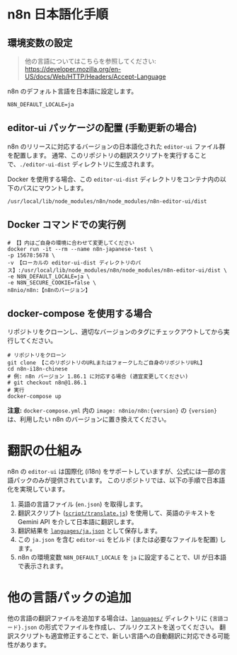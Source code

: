 # n8n 日本語化手順

## 環境変数の設定
> 他の言語についてはこちらを参照してください: https://developer.mozilla.org/en-US/docs/Web/HTTP/Headers/Accept-Language

n8n のデフォルト言語を日本語に設定します。
```
N8N_DEFAULT_LOCALE=ja
```

## editor-ui パッケージの配置 (手動更新の場合)
n8n のリリースに対応するバージョンの日本語化された `editor-ui` ファイル群を配置します。
通常、このリポジトリの翻訳スクリプトを実行することで、`./editor-ui-dist` ディレクトリに生成されます。

Docker を使用する場合、この `editor-ui-dist` ディレクトリをコンテナ内の以下のパスにマウントします。
```
/usr/local/lib/node_modules/n8n/node_modules/n8n-editor-ui/dist
```

## Docker コマンドでの実行例
```shell
# 【】内はご自身の環境に合わせて変更してください
docker run -it --rm --name n8n-japanese-test \
-p 15678:5678 \
-v 【ローカルの editor-ui-dist ディレクトリのパス】:/usr/local/lib/node_modules/n8n/node_modules/n8n-editor-ui/dist \
-e N8N_DEFAULT_LOCALE=ja \
-e N8N_SECURE_COOKIE=false \
n8nio/n8n:【n8nのバージョン】
```

## docker-compose を使用する場合
リポジトリをクローンし、適切なバージョンのタグにチェックアウトしてから実行してください。
```shell
# リポジトリをクローン
git clone 【このリポジトリのURLまたはフォークしたご自身のリポジトリURL】
cd n8n-i18n-chinese
# 例: n8n バージョン 1.86.1 に対応する場合 (適宜変更してください)
# git checkout n8n@1.86.1
# 実行
docker-compose up
```
**注意:** `docker-compose.yml` 内の `image: n8nio/n8n:{version}` の `{version}` は、利用したい n8n のバージョンに置き換えてください。

# 翻訳の仕組み
n8n の `editor-ui` は国際化 (i18n) をサポートしていますが、公式には一部の言語パックのみが提供されています。
このリポジトリでは、以下の手順で日本語化を実現しています。

1.  英語の言語ファイル (`en.json`) を取得します。
2.  翻訳スクリプト ([`script/translate.js`](n8n-i18n-chinese/script/translate.js)) を使用して、英語のテキストを Gemini API を介して日本語に翻訳します。
3.  翻訳結果を [`languages/ja.json`](n8n-i18n-chinese/languages/ja.json) として保存します。
4.  この `ja.json` を含む `editor-ui` をビルド (または必要なファイルを配置) します。
5.  n8n の環境変数 `N8N_DEFAULT_LOCALE` を `ja` に設定することで、UI が日本語で表示されます。

# 他の言語パックの追加
他の言語の翻訳ファイルを追加する場合は、[`languages/`](n8n-i18n-chinese/languages/) ディレクトリに `{言語コード}.json` の形式でファイルを作成し、プルリクエストを送ってください。
翻訳スクリプトも適宜修正することで、新しい言語への自動翻訳に対応できる可能性があります。
